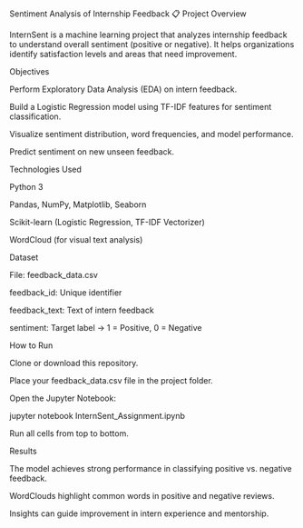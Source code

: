 Sentiment Analysis of Internship Feedback
📋 Project Overview

InternSent is a machine learning project that analyzes internship feedback to understand overall sentiment (positive or negative).
It helps organizations identify satisfaction levels and areas that need improvement.

Objectives

Perform Exploratory Data Analysis (EDA) on intern feedback.

Build a Logistic Regression model using TF-IDF features for sentiment classification.

Visualize sentiment distribution, word frequencies, and model performance.

Predict sentiment on new unseen feedback.

Technologies Used

Python 3

Pandas, NumPy, Matplotlib, Seaborn

Scikit-learn (Logistic Regression, TF-IDF Vectorizer)

WordCloud (for visual text analysis)

Dataset

File: feedback_data.csv

feedback_id: Unique identifier

feedback_text: Text of intern feedback

sentiment: Target label → 1 = Positive, 0 = Negative

How to Run

Clone or download this repository.

Place your feedback_data.csv file in the project folder.

Open the Jupyter Notebook:

jupyter notebook InternSent_Assignment.ipynb


Run all cells from top to bottom.

Results

The model achieves strong performance in classifying positive vs. negative feedback.

WordClouds highlight common words in positive and negative reviews.

Insights can guide improvement in intern experience and mentorship.

